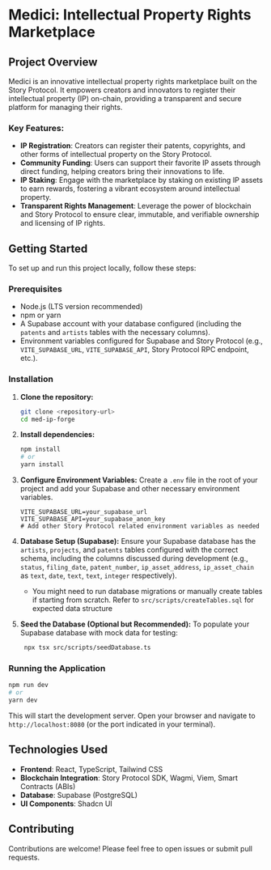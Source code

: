 # Medici: Intellectual Property Rights Marketplace

## Project Overview

Medici is an innovative intellectual property rights marketplace built on the Story Protocol. It empowers creators and innovators to register their intellectual property (IP) on-chain, providing a transparent and secure platform for managing their rights.

### Key Features:

- **IP Registration**: Creators can register their patents, copyrights, and other forms of intellectual property on the Story Protocol.
- **Community Funding**: Users can support their favorite IP assets through direct funding, helping creators bring their innovations to life.
- **IP Staking**: Engage with the marketplace by staking on existing IP assets to earn rewards, fostering a vibrant ecosystem around intellectual property.
- **Transparent Rights Management**: Leverage the power of blockchain and Story Protocol to ensure clear, immutable, and verifiable ownership and licensing of IP rights.

## Getting Started

To set up and run this project locally, follow these steps:

### Prerequisites

- Node.js (LTS version recommended)
- npm or yarn
- A Supabase account with your database configured (including the `patents` and `artists` tables with the necessary columns).
- Environment variables configured for Supabase and Story Protocol (e.g., `VITE_SUPABASE_URL`, `VITE_SUPABASE_API`, Story Protocol RPC endpoint, etc.).

### Installation

1.  **Clone the repository:**

    ```bash
    git clone <repository-url>
    cd med-ip-forge
    ```

2.  **Install dependencies:**

    ```bash
    npm install
    # or
    yarn install
    ```

3.  **Configure Environment Variables:**
    Create a `.env` file in the root of your project and add your Supabase and other necessary environment variables.

    ```
    VITE_SUPABASE_URL=your_supabase_url
    VITE_SUPABASE_API=your_supabase_anon_key
    # Add other Story Protocol related environment variables as needed
    ```

4.  **Database Setup (Supabase):**
    Ensure your Supabase database has the `artists`, `projects`, and `patents` tables configured with the correct schema, including the columns discussed during development (e.g., `status`, `filing_date`, `patent_number`, `ip_asset_address`, `ip_asset_chain` as `text`, `date`, `text`, `text`, `integer` respectively).

    - You might need to run database migrations or manually create tables if starting from scratch. Refer to `src/scripts/createTables.sql` for expected data structure

5.  **Seed the Database (Optional but Recommended):**
    To populate your Supabase database with mock data for testing:
    ```bash
     npx tsx src/scripts/seedDatabase.ts
    ```

### Running the Application

```bash
npm run dev
# or
yarn dev
```

This will start the development server. Open your browser and navigate to `http://localhost:8080` (or the port indicated in your terminal).

## Technologies Used

- **Frontend**: React, TypeScript, Tailwind CSS
- **Blockchain Integration**: Story Protocol SDK, Wagmi, Viem, Smart Contracts (ABIs)
- **Database**: Supabase (PostgreSQL)
- **UI Components**: Shadcn UI

## Contributing

Contributions are welcome! Please feel free to open issues or submit pull requests.
